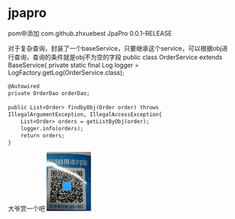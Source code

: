 # jpapro

pom中添加
<dependency>
  <groupId>com.github.zhxuebest</groupId>
  <artifactId>JpaPro</artifactId>
  <version>0.0.1-RELEASE</version>
</dependency>

对于复杂查询，封装了一个baseService，只要继承这个service，可以根据obj进行查询，查询的条件就是obj不为空的字段
public class OrderService extends BaseService<Order>{
	private static final Log logger = LogFactory.getLog(OrderService.class);

	@Autowired
	private OrderDao orderDao;
	
	public List<Order> findbyObj(Order order) throws IllegalArgumentException, IllegalAccessException{
		List<Order> orders = getListByObj(order);
		logger.info(orders);
		return orders;
	}
	
大爷赏一个吧
 <img src="https://github.com/zhxuebest/jpapro/blob/master/src/main/resources/241522636282_.pic.jpg" width="20%" height="20%" alt="还在路上，稍等..."/> 
